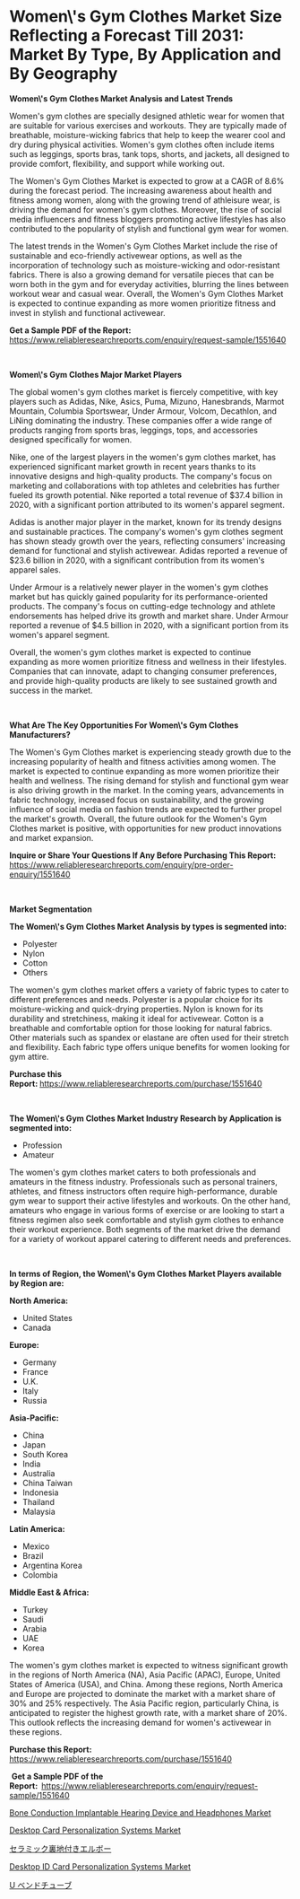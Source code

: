 <p><h1>Women\'s Gym Clothes Market Size Reflecting a Forecast Till 2031: Market By Type, By Application and By Geography</h1></p><p><strong>Women\'s Gym Clothes Market Analysis and Latest Trends</strong></p>
<p><p>Women's gym clothes are specially designed athletic wear for women that are suitable for various exercises and workouts. They are typically made of breathable, moisture-wicking fabrics that help to keep the wearer cool and dry during physical activities. Women's gym clothes often include items such as leggings, sports bras, tank tops, shorts, and jackets, all designed to provide comfort, flexibility, and support while working out.</p><p>The Women's Gym Clothes Market is expected to grow at a CAGR of 8.6% during the forecast period. The increasing awareness about health and fitness among women, along with the growing trend of athleisure wear, is driving the demand for women's gym clothes. Moreover, the rise of social media influencers and fitness bloggers promoting active lifestyles has also contributed to the popularity of stylish and functional gym wear for women.</p><p>The latest trends in the Women's Gym Clothes Market include the rise of sustainable and eco-friendly activewear options, as well as the incorporation of technology such as moisture-wicking and odor-resistant fabrics. There is also a growing demand for versatile pieces that can be worn both in the gym and for everyday activities, blurring the lines between workout wear and casual wear. Overall, the Women's Gym Clothes Market is expected to continue expanding as more women prioritize fitness and invest in stylish and functional activewear.</p></p>
<p><strong>Get a Sample PDF of the Report:&nbsp;</strong> <a href="https://www.reliableresearchreports.com/enquiry/request-sample/1551640">https://www.reliableresearchreports.com/enquiry/request-sample/1551640</a></p>
<p>&nbsp;</p>
<p><strong>Women\'s Gym Clothes Major Market Players</strong></p>
<p><p>The global women's gym clothes market is fiercely competitive, with key players such as Adidas, Nike, Asics, Puma, Mizuno, Hanesbrands, Marmot Mountain, Columbia Sportswear, Under Armour, Volcom, Decathlon, and LiNing dominating the industry. These companies offer a wide range of products ranging from sports bras, leggings, tops, and accessories designed specifically for women.</p><p>Nike, one of the largest players in the women's gym clothes market, has experienced significant market growth in recent years thanks to its innovative designs and high-quality products. The company's focus on marketing and collaborations with top athletes and celebrities has further fueled its growth potential. Nike reported a total revenue of $37.4 billion in 2020, with a significant portion attributed to its women's apparel segment.</p><p>Adidas is another major player in the market, known for its trendy designs and sustainable practices. The company's women's gym clothes segment has shown steady growth over the years, reflecting consumers' increasing demand for functional and stylish activewear. Adidas reported a revenue of $23.6 billion in 2020, with a significant contribution from its women's apparel sales.</p><p>Under Armour is a relatively newer player in the women's gym clothes market but has quickly gained popularity for its performance-oriented products. The company's focus on cutting-edge technology and athlete endorsements has helped drive its growth and market share. Under Armour reported a revenue of $4.5 billion in 2020, with a significant portion from its women's apparel segment.</p><p>Overall, the women's gym clothes market is expected to continue expanding as more women prioritize fitness and wellness in their lifestyles. Companies that can innovate, adapt to changing consumer preferences, and provide high-quality products are likely to see sustained growth and success in the market.</p></p>
<p>&nbsp;</p>
<p><strong>What Are The Key Opportunities For Women\'s Gym Clothes Manufacturers?</strong></p>
<p><p>The Women's Gym Clothes market is experiencing steady growth due to the increasing popularity of health and fitness activities among women. The market is expected to continue expanding as more women prioritize their health and wellness. The rising demand for stylish and functional gym wear is also driving growth in the market. In the coming years, advancements in fabric technology, increased focus on sustainability, and the growing influence of social media on fashion trends are expected to further propel the market's growth. Overall, the future outlook for the Women's Gym Clothes market is positive, with opportunities for new product innovations and market expansion.</p></p>
<p><strong>Inquire or Share Your Questions If Any Before Purchasing This Report:</strong> <a href="https://www.reliableresearchreports.com/enquiry/pre-order-enquiry/1551640">https://www.reliableresearchreports.com/enquiry/pre-order-enquiry/1551640</a></p>
<p>&nbsp;</p>
<p><strong>Market Segmentation</strong></p>
<p><strong>The Women\'s Gym Clothes Market Analysis by types is segmented into:</strong></p>
<p><ul><li>Polyester</li><li>Nylon</li><li>Cotton</li><li>Others</li></ul></p>
<p><p>The women's gym clothes market offers a variety of fabric types to cater to different preferences and needs. Polyester is a popular choice for its moisture-wicking and quick-drying properties. Nylon is known for its durability and stretchiness, making it ideal for activewear. Cotton is a breathable and comfortable option for those looking for natural fabrics. Other materials such as spandex or elastane are often used for their stretch and flexibility. Each fabric type offers unique benefits for women looking for gym attire.</p></p>
<p><strong>Purchase this Report:&nbsp;</strong><a href="https://www.reliableresearchreports.com/purchase/1551640">https://www.reliableresearchreports.com/purchase/1551640</a></p>
<p>&nbsp;</p>
<p><strong>The Women\'s Gym Clothes Market Industry Research by Application is segmented into:</strong></p>
<p><ul><li>Profession</li><li>Amateur</li></ul></p>
<p><p>The women's gym clothes market caters to both professionals and amateurs in the fitness industry. Professionals such as personal trainers, athletes, and fitness instructors often require high-performance, durable gym wear to support their active lifestyles and workouts. On the other hand, amateurs who engage in various forms of exercise or are looking to start a fitness regimen also seek comfortable and stylish gym clothes to enhance their workout experience. Both segments of the market drive the demand for a variety of workout apparel catering to different needs and preferences.</p></p>
<p>&nbsp;</p>
<p><strong>In terms of Region, the Women\'s Gym Clothes Market Players available by Region are:</strong></p>
<p>
    <p> <strong> North America: </strong>
        <ul>
            <li>United States</li>
            <li>Canada</li>
        </ul>
        </p> 
    <p> <strong> Europe: </strong>
        <ul>
            <li>Germany</li>
            <li>France</li>
            <li>U.K.</li>
            <li>Italy</li>
            <li>Russia</li>
        </ul>
        </p> 
    <p> <strong> Asia-Pacific: </strong>
        <ul>
            <li>China</li>
            <li>Japan</li>
            <li>South Korea</li>
            <li>India</li>
            <li>Australia</li>
            <li>China Taiwan</li>
            <li>Indonesia</li>
            <li>Thailand</li>
            <li>Malaysia</li>
        </ul>
        </p> 
    <p> <strong> Latin America: </strong>
        <ul>
            <li>Mexico</li>
            <li>Brazil</li>
            <li>Argentina Korea</li>
            <li>Colombia</li>
        </ul>
        </p> 
    <p> <strong> Middle East & Africa: </strong>
        <ul>
            <li>Turkey</li>
            <li>Saudi</li>
            <li>Arabia</li>
            <li>UAE</li>
            <li>Korea</li>
        </ul>
    </p>
    </p>
<p><p>The women's gym clothes market is expected to witness significant growth in the regions of North America (NA), Asia Pacific (APAC), Europe, United States of America (USA), and China. Among these regions, North America and Europe are projected to dominate the market with a market share of 30% and 25% respectively. The Asia Pacific region, particularly China, is anticipated to register the highest growth rate, with a market share of 20%. This outlook reflects the increasing demand for women's activewear in these regions.</p></p>
<p><strong>Purchase this Report: </strong><a href="https://www.reliableresearchreports.com/purchase/1551640">https://www.reliableresearchreports.com/purchase/1551640</a></p>
<p>&nbsp;<strong>Get a Sample PDF of the Report:&nbsp;&nbsp;</strong><a href="https://www.reliableresearchreports.com/enquiry/request-sample/1551640">https://www.reliableresearchreports.com/enquiry/request-sample/1551640</a></p>
<p><strong></strong></p>
<p><p><a href="https://github.com/wusalecollins540tpqoz/Market-Research-Report-List-1/blob/main/bone-conduction-implantable-hearing-device-and-headphones-market.md">Bone Conduction Implantable Hearing Device and Headphones Market</a></p><p><a href="https://issuu.com/reportprime-2/docs/desktop-card-personalization-systems-market-size-2">Desktop Card Personalization Systems Market</a></p><p><a href="https://github.com/NashBeahan2023/Market-Research-Report-List-1/blob/main/34708947075.md">セラミック裏地付きエルボー</a></p><p><a href="https://issuu.com/reportprime-2/docs/desktop-id-card-personalization-systems-market-siz">Desktop ID Card Personalization Systems Market</a></p><p><a href="https://github.com/joaejkdzgyljvo6/Market-Research-Report-List-1/blob/main/44175757074.md">U ベンドチューブ</a></p></p>